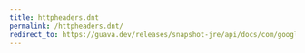 ```yaml
---
title: httpheaders.dnt
permalink: /httpheaders.dnt/
redirect_to: https://guava.dev/releases/snapshot-jre/api/docs/com/google/common/net/HttpHeaders.html#DNT
---
```

